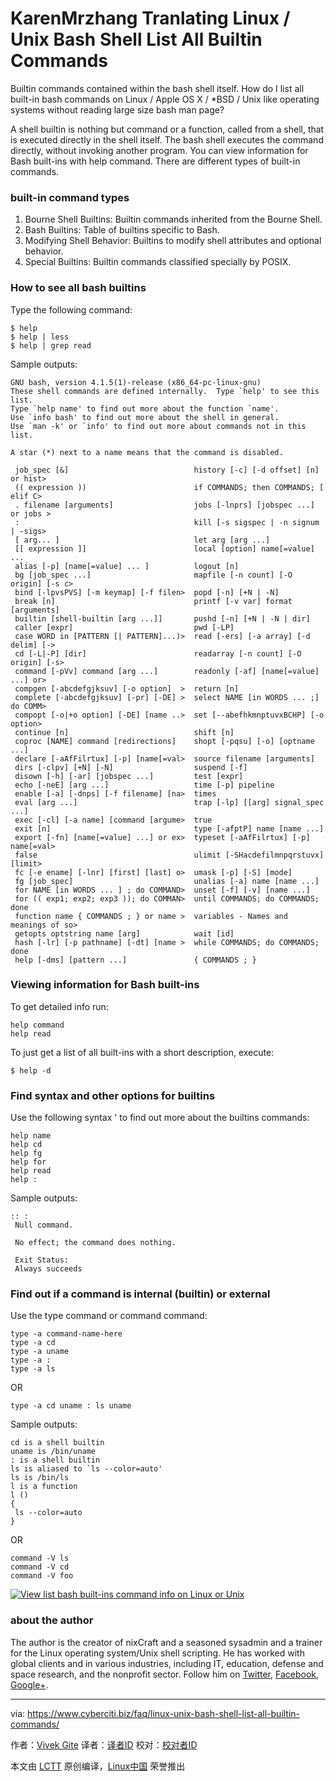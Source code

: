 KarenMrzhang Tranlating
Linux / Unix Bash Shell List All Builtin Commands
======

Builtin commands contained within the bash shell itself. How do I list all built-in bash commands on Linux / Apple OS X / *BSD / Unix like operating systems without reading large size bash man page?

A shell builtin is nothing but command or a function, called from a shell, that is executed directly in the shell itself. The bash shell executes the command directly, without invoking another program. You can view information for Bash built-ins with help command. There are different types of built-in commands.


### built-in command types

  1. Bourne Shell Builtins: Builtin commands inherited from the Bourne Shell.
  2. Bash Builtins: Table of builtins specific to Bash.
  3. Modifying Shell Behavior: Builtins to modify shell attributes and optional behavior.
  4. Special Builtins: Builtin commands classified specially by POSIX.



### How to see all bash builtins

Type the following command:
```
$ help
$ help | less
$ help | grep read 
```

Sample outputs:
```
GNU bash, version 4.1.5(1)-release (x86_64-pc-linux-gnu)
These shell commands are defined internally.  Type `help' to see this list.
Type `help name' to find out more about the function `name'.
Use `info bash' to find out more about the shell in general.
Use `man -k' or `info' to find out more about commands not in this list.
 
A star (*) next to a name means that the command is disabled.
 
 job_spec [&]                            history [-c] [-d offset] [n] or hist>
 (( expression ))                        if COMMANDS; then COMMANDS; [ elif C>
 . filename [arguments]                  jobs [-lnprs] [jobspec ...] or jobs >
 :                                       kill [-s sigspec | -n signum | -sigs>
 [ arg... ]                              let arg [arg ...]
 [[ expression ]]                        local [option] name[=value] ...
 alias [-p] [name[=value] ... ]          logout [n]
 bg [job_spec ...]                       mapfile [-n count] [-O origin] [-s c>
 bind [-lpvsPVS] [-m keymap] [-f filen>  popd [-n] [+N | -N]
 break [n]                               printf [-v var] format [arguments]
 builtin [shell-builtin [arg ...]]       pushd [-n] [+N | -N | dir]
 caller [expr]                           pwd [-LP]
 case WORD in [PATTERN [| PATTERN]...)>  read [-ers] [-a array] [-d delim] [->
 cd [-L|-P] [dir]                        readarray [-n count] [-O origin] [-s>
 command [-pVv] command [arg ...]        readonly [-af] [name[=value] ...] or>
 compgen [-abcdefgjksuv] [-o option]  >  return [n]
 complete [-abcdefgjksuv] [-pr] [-DE] >  select NAME [in WORDS ... ;] do COMM>
 compopt [-o|+o option] [-DE] [name ..>  set [--abefhkmnptuvxBCHP] [-o option>
 continue [n]                            shift [n]
 coproc [NAME] command [redirections]    shopt [-pqsu] [-o] [optname ...]
 declare [-aAfFilrtux] [-p] [name[=val>  source filename [arguments]
 dirs [-clpv] [+N] [-N]                  suspend [-f]
 disown [-h] [-ar] [jobspec ...]         test [expr]
 echo [-neE] [arg ...]                   time [-p] pipeline
 enable [-a] [-dnps] [-f filename] [na>  times
 eval [arg ...]                          trap [-lp] [[arg] signal_spec ...]
 exec [-cl] [-a name] [command [argume>  true
 exit [n]                                type [-afptP] name [name ...]
 export [-fn] [name[=value] ...] or ex>  typeset [-aAfFilrtux] [-p] name[=val>
 false                                   ulimit [-SHacdefilmnpqrstuvx] [limit>
 fc [-e ename] [-lnr] [first] [last] o>  umask [-p] [-S] [mode]
 fg [job_spec]                           unalias [-a] name [name ...]
 for NAME [in WORDS ... ] ; do COMMAND>  unset [-f] [-v] [name ...]
 for (( exp1; exp2; exp3 )); do COMMAN>  until COMMANDS; do COMMANDS; done
 function name { COMMANDS ; } or name >  variables - Names and meanings of so>
 getopts optstring name [arg]            wait [id]
 hash [-lr] [-p pathname] [-dt] [name >  while COMMANDS; do COMMANDS; done
 help [-dms] [pattern ...]               { COMMANDS ; }
```

### Viewing information for Bash built-ins

To get detailed info run:
```
help command
help read
```
To just get a list of all built-ins with a short description, execute:

`$ help -d`

### Find syntax and other options for builtins

Use the following syntax ' to find out more about the builtins commands:
```
help name 
help cd 
help fg 
help for 
help read 
help :
```

Sample outputs:
```
:: :
 Null command.
 
 No effect; the command does nothing.
 
 Exit Status:
 Always succeeds
```

### Find out if a command is internal (builtin) or external

Use the type command or command command:
```
type -a command-name-here 
type -a cd 
type -a uname 
type -a : 
type -a ls
```


OR
```
type -a cd uname : ls uname
```

Sample outputs:
```
cd is a shell builtin
uname is /bin/uname
: is a shell builtin
ls is aliased to `ls --color=auto'
ls is /bin/ls
l is a function
l ()
{
 ls --color=auto
}

```

OR
```
command -V ls 
command -V cd 
command -V foo
```

[![View list bash built-ins command info on Linux or Unix][1]][1]

### about the author

The author is the creator of nixCraft and a seasoned sysadmin and a trainer for the Linux operating system/Unix shell scripting. He has worked with global clients and in various industries, including IT, education, defense and space research, and the nonprofit sector. Follow him on [Twitter][2], [Facebook][3], [Google+][4].

--------------------------------------------------------------------------------

via: https://www.cyberciti.biz/faq/linux-unix-bash-shell-list-all-builtin-commands/

作者：[Vivek Gite][a]
译者：[译者ID](https://github.com/译者ID)
校对：[校对者ID](https://github.com/校对者ID)

本文由 [LCTT](https://github.com/LCTT/TranslateProject) 原创编译，[Linux中国](https://linux.cn/) 荣誉推出

[a]:https://www.cyberciti.biz
[1]:https://www.cyberciti.biz/media/new/faq/2013/03/View-list-bash-built-ins-command-info-on-Linux-or-Unix.jpg
[2]:https://twitter.com/nixcraft
[3]:https://facebook.com/nixcraft
[4]:https://plus.google.com/+CybercitiBiz
